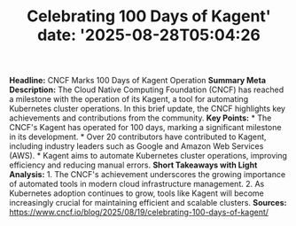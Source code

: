 ﻿---
title: "Celebrating 100 Days of Kagent'
date: '2025-08-28T05:04:26"
category: "Markets"
summary: ""
slug: "celebrating 100 days of kagent"
source_urls:
  - "https://www.cncf.io/blog/2025/08/19/celebrating-100-days-of-kagent/"
seo:
  title: "Celebrating 100 Days of Kagent | Hash n Hedge'
  description: '"
  keywords: ["news", "markets", "brief"]
---
**Headline:** CNCF Marks 100 Days of Kagent Operation  **Summary Meta Description:** The Cloud Native Computing Foundation (CNCF) has reached a milestone with the operation of its Kagent, a tool for automating Kubernetes cluster operations. In this brief update, the CNCF highlights key achievements and contributions from the community.  **Key Points:**  * The CNCF's Kagent has operated for 100 days, marking a significant milestone in its development. * Over 20 contributors have contributed to Kagent, including industry leaders such as Google and Amazon Web Services (AWS). * Kagent aims to automate Kubernetes cluster operations, improving efficiency and reducing manual errors.  **Short Takeaways with Light Analysis:**  1. The CNCF's achievement underscores the growing importance of automated tools in modern cloud infrastructure management. 2. As Kubernetes adoption continues to grow, tools like Kagent will become increasingly crucial for maintaining efficient and scalable clusters.  **Sources:** https://www.cncf.io/blog/2025/08/19/celebrating-100-days-of-kagent/ 
